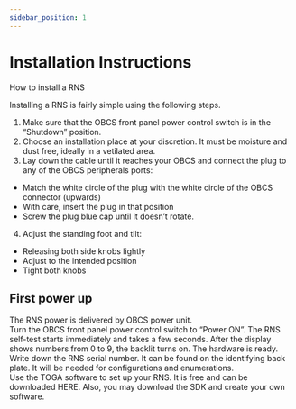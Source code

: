 ```yaml
---
sidebar_position: 1
---
```


# Installation Instructions

How to install a RNS

Installing a RNS is fairly simple using the following steps.
1. Make sure that the OBCS front panel power control switch is in the “Shutdown” position.
2. Choose an installation place at your discretion. It must be moisture and dust free, ideally in a vetilated area.
3. Lay down the cable until it reaches your OBCS and connect the plug to any of the OBCS peripherals ports:
  * Match the white circle of the plug with the white circle of the OBCS connector (upwards)
  * With care, insert the plug in that position
  * Screw the plug blue cap until it doesn’t rotate.
4. Adjust the standing foot and tilt:
* Releasing both side knobs lightly
* Adjust to the intended position
* Tight both knobs

## First power up
The RNS power is delivered by OBCS power unit.<br/>
Turn the OBCS front panel power control switch to “Power ON”. The RNS self-test starts immediately and takes a few seconds. 
After the display shows numbers from 0 to 9, the backlit turns on. The hardware is ready.<br/>
Write down the RNS serial number. It can be found on the identifying back plate. It will be needed for configurations and enumerations.<br/>
Use the TOGA software to set up your RNS. It is free and can be downloaded HERE. Also, you may download the SDK and create your own software.
